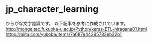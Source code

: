 # jp_character_learning
ひらがな文字認識です。
以下記事を参考に作成されています。
http://monge.tec.fukuoka-u.ac.jp/Python/keras-ETL-hiragana01.html
https://qiita.com/yukoba/items/7a687e44395783eb32b1



